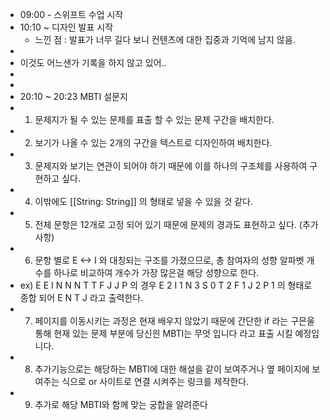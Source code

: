 - 09:00 - 스위프트 수업 시작
- 10:10 ~ 디자인 발표 시작
	- 느낀 점 : 발표가 너무 길다 보니 컨텐츠에 대한 집중과 기억에 남지 않음.
-
- 이것도 어느샌가 기록을 하지 않고 있어..
-
-
- 20:10 ~ 20:23 MBTI 설문지
- 1. 문제지가 될 수 있는 문제를 표출 할 수 있는 문제 구간을 배치한다.
- 2. 보기가 나올 수 있는 2개의 구간을 텍스트로 디자인하여 배치한다.
- 3. 문제지와 보기는 연관이 되어야 하기 때문에 이를 하나의 구조체를 사용하여 구현하고 싶다.
- 4. 이밖에도 [[String: String]] 의 형태로 넣을 수 있을 것 같다.
- 5. 전체 문항은 12개로 고정 되어 있기 때문에 문제의 경과도 표현하고 싶다. (추가 사항)
- 6. 문항 별로 E <-> I 와 대칭되는 구조를 가졌으므로, 총 참여자의 성향 알파벳 개수를 하나로 비교하여 개수가 가장 많은걸 해당 성향으로 한다.
- ex) E E I N N N T T F J J P 의 경우 E 2 I 1 N 3 S 0 T 2 F 1 J 2 P 1 의 형태로 종합 되어
  E N T J 라고 출력한다.
- 7. 페이지를 이동시키는 과정은 현재 배우지 않았기 때문에 간단한 if 라는 구믄울 통해 현재 있는 문제 부분에 당신읜 MBTI는 무엇 입니다 라고 표출 시킬 예정입니다.
- 8. 추가기능으로는 해당하는 MBTI에 대한 해설을 같이 보여주거나 옆 페이지에 보여주는 식으로 or 사이트로 연결 시켜주는 링크를 제작한다.
- 9. 추가로 해당 MBTI와 함께 맞는 궁합을 알려준다
